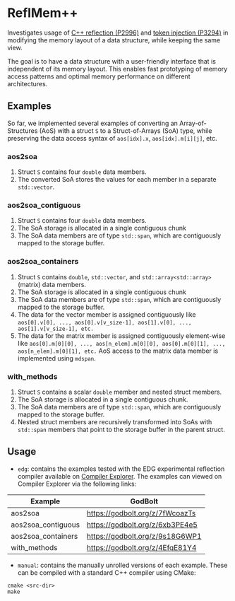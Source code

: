 # ReflMem++

Investigates usage of [C++ reflection (P2996)](https://www.wg21.link/p2996) and [token injection (P3294)](https://www.wg21.link/p3294) in modifying the memory layout of a data structure, while keeping the same view.

The goal is to have a data structure with a user-friendly interface that is independent of its memory layout. This enables fast prototyping of memory access patterns and optimal memory performance on different architectures.

## Examples
So far, we implemented several examples of converting an Array-of-Structures (AoS) with a struct `S` to a Struct-of-Arrays (SoA) type, while preserving the data access syntax of `aos[idx].x`, `aos[idx].m[i][j]`, etc.
### aos2soa
1) Struct `S` contains four `double` data members.
2) The converted SoA stores the values for each member in a separate `std::vector`.
### aos2soa_contiguous
1) Struct `S` contains four `double` data members.
2) The SoA storage is allocated in a single contiguous chunk
3) The SoA data members are of type `std::span`, which are contiguously mapped to the storage buffer.
### aos2soa_containers
1) Struct `S` contains `double`, `std::vector`, and `std::array<std::array>` (matrix) data members.
2) The SoA storage is allocated in a single contiguous chunk
3) The SoA data members are of type `std::span`, which are contiguously mapped to the storage buffer.
4) The data for the vector member is assigned contiguously like `aos[0].v[0], ..., aos[0].v[v_size-1], aos[1].v[0], ..., aos[1].v[v_size-1], etc.`
5) The data for the matrix member is assigned contiguously element-wise like `aos[0].m[0][0], ..., aos[n_elem].m[0][0], aos[0].m[0][1], ..., aos[n_elem].m[0][1], etc.` AoS access to the matrix data member is implemented using `mdspan`.
### with_methods
1) Struct `S` contains a scalar `double` member and nested struct members.
2) The SoA storage is allocated in a single contiguous chunk.
3) The SoA data members are of type `std::span`, which are contiguously mapped to the storage buffer.
4) Nested struct members are recursively transformed into SoAs with `std::span` members that point to the storage
   buffer in the parent struct.

## Usage
- `edg`: contains the examples tested with the EDG experimental reflection compiler available on [Compiler Explorer](https://godbolt.org/z/13anqE1Pa). The examples can viewed on Compiler Explorer via the following links:

| **Example**            | **GodBolt**                     |
|------------------------|---------------------------------|
| aos2soa                | https://godbolt.org/z/7fWcoazTs |
| aos2soa_contiguous     | https://godbolt.org/z/6xb3PE4e5 |
| aos2soa_containers     | https://godbolt.org/z/9s18G6WP1 |
| with_methods           | https://godbolt.org/z/4EfqE81Y4 |

- `manual`: contains the manually unrolled versions of each example. These can be compiled with a standard C++ compiler using CMake:
```
cmake <src-dir>
make
```